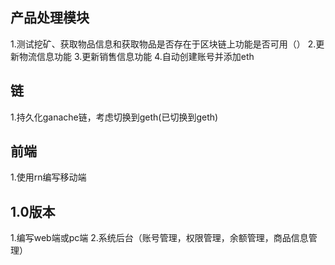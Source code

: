 
## 产品处理模块

1.测试挖矿、获取物品信息和获取物品是否存在于区块链上功能是否可用（）
2.更新物流信息功能
3.更新销售信息功能
4.自动创建账号并添加eth

## 链

1.持久化ganache链，考虑切换到geth(已切换到geth)

## 前端

1.使用rn编写移动端


## 1.0版本

1.编写web端或pc端
2.系统后台（账号管理，权限管理，余额管理，商品信息管理）





